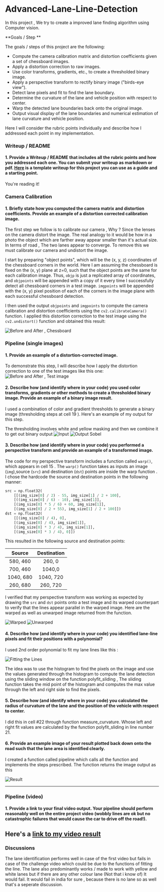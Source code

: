 # Advanced-Lane-Line-Detection
In this project , We try to create a improved lane finding algorithm using Computer vision. 

**Goals / Step **

The goals / steps of this project are the following:

* Compute the camera calibration matrix and distortion coefficients given a set of chessboard images.
* Apply a distortion correction to raw images.
* Use color transforms, gradients, etc., to create a thresholded binary image.
* Apply a perspective transform to rectify binary image ("birds-eye view").
* Detect lane pixels and fit to find the lane boundary.
* Determine the curvature of the lane and vehicle position with respect to center.
* Warp the detected lane boundaries back onto the original image.
* Output visual display of the lane boundaries and numerical estimation of lane curvature and vehicle position.


Here I will consider the rubric points individually and describe how I addressed each point in my implementation. 

### Writeup / README

#### 1. Provide a Writeup / README that includes all the rubric points and how you addressed each one.  You can submit your writeup as markdown or pdf.  [Here](https://github.com/udacity/CarND-Advanced-Lane-Lines/blob/master/writeup_template.md) is a template writeup for this project you can use as a guide and a starting point.  

You're reading it! 


### Camera Calibration

#### 1. Briefly state how you computed the camera matrix and distortion coefficients. Provide an example of a distortion corrected calibration image.

The first step we follow is to calibrate our camera , Why ? Since the lenses on the camera distort the image. The real analogy to it would be how in a photo the object which are farther away appear smaller than it's actual size. In terms of road , The two lanes appear to converge. To remove this we must calibrate our camera and undistort the image. 

I start by preparing "object points", which will be the (x, y, z) coordinates of the chessboard corners in the world. Here I am assuming the chessboard is fixed on the (x, y) plane at z=0, such that the object points are the same for each calibration image.  Thus, `objp` is just a replicated array of coordinates, and `objpoints` will be appended with a copy of it every time I successfully detect all chessboard corners in a test image.  `imgpoints` will be appended with the (x, y) pixel position of each of the corners in the image plane with each successful chessboard detection.  

I then used the output `objpoints` and `imgpoints` to compute the camera calibration and distortion coefficients using the `cv2.calibrateCamera()` function.  I applied this distortion correction to the test image using the `cv2.undistort()` function and obtained this result: 

![Before and After , Chessboard](https://github.com/Shreyas3108/Advanced-Lane-Line-Detection/blob/master/Screenshot%20(33).png?raw=true)

### Pipeline (single images)

#### 1. Provide an example of a distortion-corrected image.

To demonstrate this step, I will describe how I apply the distortion correction to one of the test images like this one:
![Before and After , Test image](https://github.com/Shreyas3108/Advanced-Lane-Line-Detection/blob/master/Screenshot%20(34).png?raw=true)

#### 2. Describe how (and identify where in your code) you used color transforms, gradients or other methods to create a thresholded binary image.  Provide an example of a binary image result.

I used a combination of color and gradient thresholds to generate a binary image (thresholding steps at cell 19 ).  Here's an example of my output for this step. 

The thresholding involves white and yellow masking and then we combine it to get out binary output 
![Input](https://github.com/Shreyas3108/Advanced-Lane-Line-Detection/blob/master/test_images/test3.jpg?raw=true)
![Output Sobel](https://github.com/Shreyas3108/Advanced-Lane-Line-Detection/blob/master/Screenshot%20(36).png?raw=true)

#### 3. Describe how (and identify where in your code) you performed a perspective transform and provide an example of a transformed image.

The code for my perspective transform includes a function called `warp()`, which appears in cell 15 .  The `warp()` function takes as inputs an image (`img`),source (`src`) and destination (`dst`) points are inside the warp function .  I chose the hardcode the source and destination points in the following manner:

```python
src = np.float32(
    [[(img_size[0] / 2) - 55, img_size[1] / 2 + 100],
    [((img_size[0] / 6) - 10), img_size[1]],
    [(img_size[0] * 5 / 6) + 60, img_size[1]],
    [(img_size[0] / 2 + 55), img_size[1] / 2 + 100]])
dst = np.float32(
    [[(img_size[0] / 4), 0],
    [(img_size[0] / 4), img_size[1]],
    [(img_size[0] * 3 / 4), img_size[1]],
    [(img_size[0] * 3 / 4), 0]])
```

This resulted in the following source and destination points:

| Source        | Destination   | 
|:-------------:|:-------------:| 
| 580, 460      | 260, 0        | 
| 700, 460      | 1040,0      |
| 1040, 680     | 1040, 720      |
| 260, 680      | 260, 720        |

I verified that my perspective transform was working as expected by drawing the `src` and `dst` points onto a test image and its warped counterpart to verify that the lines appear parallel in the warped image. Here are the warped as well as unwarped image returned from the function. 

![Warped](https://github.com/Shreyas3108/Advanced-Lane-Line-Detection/blob/master/Screenshot%20(37).png?raw=true)
![Unwarped](https://github.com/Shreyas3108/Advanced-Lane-Line-Detection/blob/master/Screenshot%20(38).png?raw=true)

#### 4. Describe how (and identify where in your code) you identified lane-line pixels and fit their positions with a polynomial?

I used 2nd order polynomial to fit my lane lines like this :

![Fitting the Lines](https://github.com/Shreyas3108/Advanced-Lane-Line-Detection/blob/master/Screenshot%20(39).png?raw=true)

The idea was to use the histogram to find the pixels on the image and use the values generated through the histogram to compute the lane detection using the sliding window on the function polyfit_sliding , The sliding function takes the mid point of the histogram and computes the max value through the left and right side to find the pixels. 

#### 5. Describe how (and identify where in your code) you calculated the radius of curvature of the lane and the position of the vehicle with respect to center.

I did this in cell #22 through function measure_curvature. Whose left and right fit values are calculated by the function polyfit_sliding in line number 21. 

#### 6. Provide an example image of your result plotted back down onto the road such that the lane area is identified clearly.

I created a function called pipeline which calls all the function and implements the steps prescribed. The function returns the image output as this 

![Result](https://github.com/Shreyas3108/Advanced-Lane-Line-Detection/blob/master/Screenshot%20(35).png?raw=true)

---

### Pipeline (video)

#### 1. Provide a link to your final video output.  Your pipeline should perform reasonably well on the entire project video (wobbly lines are ok but no catastrophic failures that would cause the car to drive off the road!).

Here's a [link to my video result](https://github.com/Shreyas3108/Advanced-Lane-Line-Detection/blob/master/project_video_done_2.mp4)
--- 

### Discussions 

The lane identification performs well in case of the first video but fails in case of the challenge video which could be due to the functions of fitting the line. The lane also predominantly works / made to work with yellow and white lanes but if there are any other colour lane (Not that i know of) It would fail. It would fail in india for sure , because there is no lane so as well that's a seperate discussion. 
